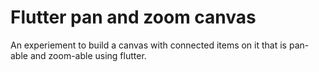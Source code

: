 # Flutter pan and zoom canvas

An experiement to build a canvas with connected items on it that is pan-able and zoom-able using flutter.
